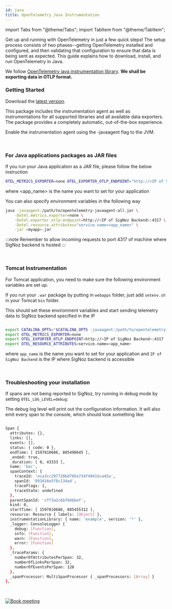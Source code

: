 ```yaml
---
id: java
title: OpenTelemetry Java Instrumentation
---
```


import Tabs from "@theme/Tabs";
import TabItem from "@theme/TabItem";

Get up and running with OpenTelemetry in just a few quick steps! The setup process consists of two phases--getting OpenTelemetry installed and configured, and then validating that configuration to ensure that data is being sent as expected. This guide explains how to download, install, and run OpenTelemetry in Java.

We follow [OpenTelemetry java instrumentation library](https://github.com/open-telemetry/opentelemetry-java-instrumentation). **We shall be exporting data in OTLP format.**

### Getting Started

Download the [latest version](https://github.com/open-telemetry/opentelemetry-java-instrumentation/releases/latest/download/opentelemetry-javaagent-all.jar).

This package includes the instrumentation agent as well as instrumentations for all supported libraries and all available data exporters. The package provides a completely automatic, out-of-the-box experience.

Enable the instrumentation agent using the -javaagent flag to the JVM.

<p>&nbsp;</p>

### For Java applications packages as JAR files

If you run your Java application as a JAR file, please follow the below instruction

<!-- <Tabs
  defaultValue="self-hosted"
  groupId="hosting-options"
  values={[
    { label: "Self Hosted", value: "self-hosted" },
    { label: "Cloud", value: "cloud" },
  ]}
>
  <TabItem value="self-hosted"> -->

```bash
OTEL_METRICS_EXPORTER=none OTEL_EXPORTER_OTLP_ENDPOINT="http://<IP of SigNoz Backend>:4317" OTEL_RESOURCE_ATTRIBUTES=service.name=<app_name> java -javaagent:/path/to/opentelemetry-javaagent-all.jar -jar  <myapp>.jar
```

where <app_name> is the name you want to set for your application

You can also specify environment variables in the following way

```bash
java -javaagent:/path/to/opentelemetry-javaagent-all.jar \
    -Dotel.metrics.exporter=none \
    -Dotel.exporter.otlp.endpoint=http://<IP of SigNoz Backend>:4317 \
    -Dotel.resource.attributes="service.name=<app_name>" \
    -jar <myapp>.jar
```

:::note
Remember to allow incoming requests to port 4317 of machine where SigNoz backend is hosted
:::

<!-- </TabItem>
  <TabItem value="cloud">

```bash
OTEL_EXPORTER_OTLP_ENDPOINT="ingest.signoz.io:443" OTEL_RESOURCE_ATTRIBUTES=service.name=<app_name> OTEL_EXPORTER_OTLP_HEADERS="signoz-access-token=<access_token>" java -javaagent:/path/to/opentelemetry-javaagent-all.jar -jar  <myapp>.jar
```

_<app_name>_ is the name you want to set for your application

_<access_token>_ can be found in your settings page as shown in below image

![access_token_settings_page](../../static/img/access_token_settings_page.png)
</TabItem>

</Tabs> -->

<p>&nbsp;</p>

### Tomcat Instrumentation

For Tomcat application, you need to make sure the following environment variables are set up.

If you run your `.war` package by putting in `webapps` folder, just add `setenv.sh` in your Tomcat `bin` folder.

This should set these environment variables and start sending telemetry data to SigNoz backend specified in the IP

```bash

export CATALINA_OPTS="$CATALINA_OPTS -javaagent:/path/to/opentelemetry-javaagent-all.jar"
export OTEL_METRICS_EXPORTER=none
export OTEL_EXPORTER_OTLP_ENDPOINT=http://<IP of SigNoz Backend>:4317
export OTEL_RESOURCE_ATTRIBUTES=service.name=<app_name>

```

where `app_name` is the name you want to set for your application
and `IP of SigNoz Backend` is the IP where SigNoz backend is accessible

<p>&nbsp;</p>

### Troubleshooting your installation

If spans are not being reported to SigNoz, try running in debug mode by setting `OTEL_LOG_LEVEL=debug`:

The debug log level will print out the configuration information. It will also emit every span to the console, which should look something like:

```bash

Span {
  attributes: {},
  links: [],
  events: [],
  status: { code: 0 },
  endTime: [ 1597810686, 885498645 ],
  _ended: true,
  _duration: [ 0, 43333 ],
  name: 'bar',
  spanContext: {
    traceId: 'eca3cc297720bd705e734f4941bca45a',
    spanId: '891016e5f8c134ad',
    traceFlags: 1,
    traceState: undefined
  },
  parentSpanId: 'cff3a2c6bfd4bbef',
  kind: 0,
  startTime: [ 1597810686, 885455312 ],
  resource: Resource { labels: [Object] },
  instrumentationLibrary: { name: 'example', version: '*' },
  _logger: ConsoleLogger {
    debug: [Function],
    info: [Function],
    warn: [Function],
    error: [Function]
  },
  _traceParams: {
    numberOfAttributesPerSpan: 32,
    numberOfLinksPerSpan: 32,
    numberOfEventsPerSpan: 128
  },
  _spanProcessor: MultiSpanProcessor { _spanProcessors: [Array] }
},
```

<p>&nbsp;</p>

<p align="center">

[![Book meeting](/img/docs/ZoomCTA.png)](https://calendly.com/pranay-signoz/instrumentation-office-hrs)

</p>
